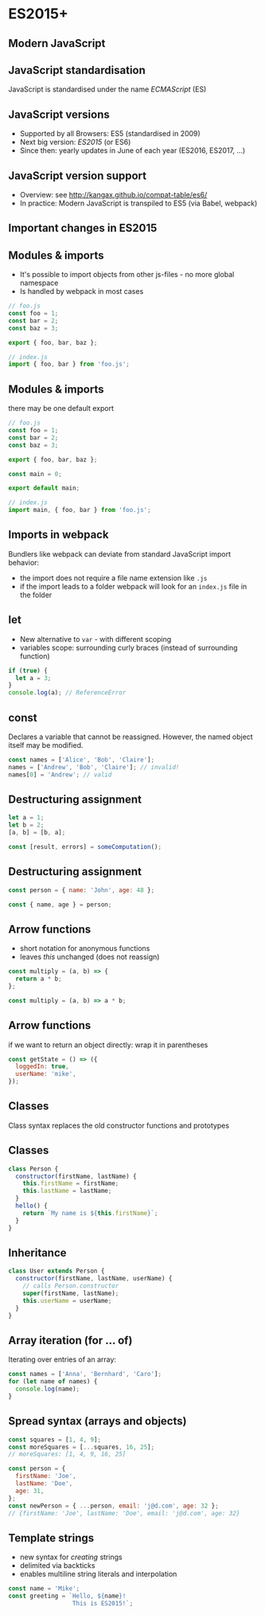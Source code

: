 # ES2015+

## Modern JavaScript

## JavaScript standardisation

JavaScript is standardised under the name _ECMAScript_ (ES)

## JavaScript versions

- Supported by all Browsers: ES5 (standardised in 2009)
- Next big version: _ES2015_ (or ES6)
- Since then: yearly updates in June of each year (ES2016, ES2017, ...)

## JavaScript version support

- Overview: see <http://kangax.github.io/compat-table/es6/>
- In practice: Modern JavaScript is transpiled to ES5 (via Babel, webpack)

## Important changes in ES2015

## Modules & imports

- It's possible to import objects from other js-files - no more global namespace
- Is handled by webpack in most cases

```js
// foo.js
const foo = 1;
const bar = 2;
const baz = 3;

export { foo, bar, baz };
```

```js
// index.js
import { foo, bar } from 'foo.js';
```

## Modules & imports

there may be one default export

```js
// foo.js
const foo = 1;
const bar = 2;
const baz = 3;

export { foo, bar, baz };

const main = 0;

export default main;
```

```js
// index.js
import main, { foo, bar } from 'foo.js';
```

## Imports in webpack

Bundlers like webpack can deviate from standard JavaScript import behavior:

- the import does not require a file name extension like `.js`
- if the import leads to a folder webpack will look for an `index.js` file in the folder

## let

- New alternative to `var` - with different scoping
- variables scope: surrounding curly braces (instead of surrounding function)

```js
if (true) {
  let a = 3;
}
console.log(a); // ReferenceError
```

## const

Declares a variable that cannot be reassigned.
However, the named object itself may be modified.

```js
const names = ['Alice', 'Bob', 'Claire'];
names = ['Andrew', 'Bob', 'Claire']; // invalid!
names[0] = 'Andrew'; // valid
```

## Destructuring assignment

```js
let a = 1;
let b = 2;
[a, b] = [b, a];

const [result, errors] = someComputation();
```

## Destructuring assignment

```js
const person = { name: 'John', age: 48 };

const { name, age } = person;
```

## Arrow functions

- short notation for anonymous functions
- leaves _this_ unchanged (does not reassign)

```js
const multiply = (a, b) => {
  return a * b;
};

const multiply = (a, b) => a * b;
```

## Arrow functions

if we want to return an object directly: wrap it in parentheses

```js
const getState = () => ({
  loggedIn: true,
  userName: 'mike',
});
```

## Classes

Class syntax replaces the old constructor functions and prototypes

## Classes

```js
class Person {
  constructor(firstName, lastName) {
    this.firstName = firstName;
    this.lastName = lastName;
  }
  hello() {
    return `My name is ${this.firstName}`;
  }
}
```

## Inheritance

```js
class User extends Person {
  constructor(firstName, lastName, userName) {
    // calls Person.constructor
    super(firstName, lastName);
    this.userName = userName;
  }
}
```

## Array iteration (for ... of)

Iterating over entries of an array:

```js
const names = ['Anna', 'Bernhard', 'Caro'];
for (let name of names) {
  console.log(name);
}
```

## Spread syntax (arrays and objects)

```js
const squares = [1, 4, 9];
const moreSquares = [...squares, 16, 25];
// moreSquares: [1, 4, 9, 16, 25]
```

```js
const person = {
  firstName: 'Joe',
  lastName: 'Doe',
  age: 31,
};
const newPerson = { ...person, email: 'j@d.com', age: 32 };
// {firstName: 'Joe', lastName: 'Doe', email: 'j@d.com', age: 32}
```

## Template strings

- new syntax for _creating_ strings
- delimited via backticks
- enables multiline string literals and interpolation

```js
const name = 'Mike';
const greeting = `Hello, ${name}!
                  This is ES2015!`;
```
